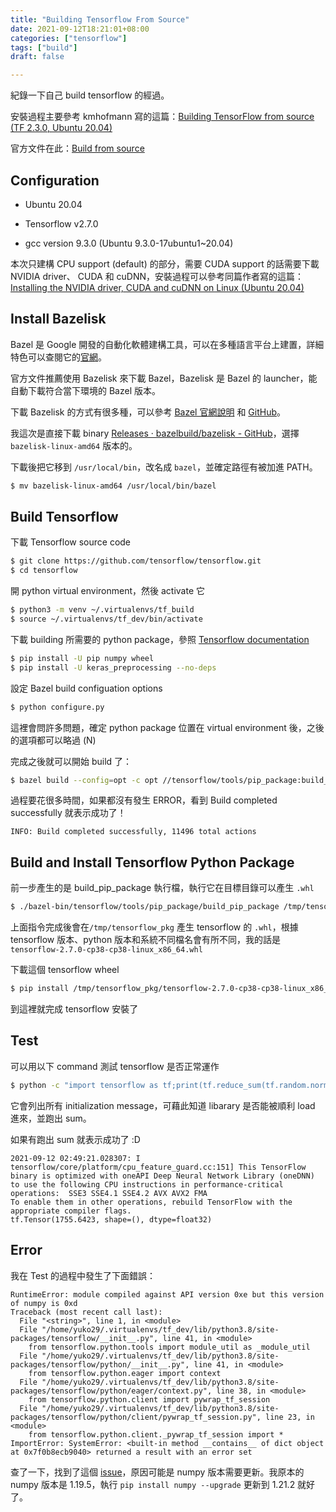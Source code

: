 ```yaml
---
title: "Building Tensorflow From Source"
date: 2021-09-12T18:21:01+08:00
categories: ["tensorflow"]
tags: ["build"]
draft: false

---
```


紀錄一下自己 build tensorflow 的經過。

<!--more-->

安裝過程主要參考 kmhofmann 寫的這篇：[Building TensorFlow from source (TF 2.3.0, Ubuntu 20.04)](https://gist.github.com/kmhofmann/e368a2ebba05f807fa1a90b3bf9a1e03)

官方文件在此：[Build from source](https://www.tensorflow.org/install/source)

## Configuration

- Ubuntu 20.04
- Tensorflow v2.7.0

- gcc version 9.3.0 (Ubuntu 9.3.0-17ubuntu1~20.04)

本次只建構 CPU support (default) 的部分，需要 CUDA support 的話需要下載 NVIDIA driver、 CUDA 和 cuDNN，安裝過程可以參考同篇作者寫的這篇：[Installing the NVIDIA driver, CUDA and cuDNN on Linux (Ubuntu 20.04)](https://gist.github.com/kmhofmann/cee7c0053da8cc09d62d74a6a4c1c5e4)

## Install Bazelisk

Bazel 是 Google 開發的自動化軟體建構工具，可以在多種語言平台上建置，詳細特色可以查閱它的[官網](https://bazel.build/)。

官方文件推薦使用 Bazelisk 來下載 Bazel，Bazelisk 是 Bazel 的 launcher，能自動下載符合當下環境的 Bazel 版本。

下載 Bazelisk 的方式有很多種，可以參考 [Bazel 官網說明](https://docs.bazel.build/versions/main/install-bazelisk.html) 和 [GitHub](https://github.com/bazelbuild/bazelisk)。

我這次是直接下載 binary [
Releases · bazelbuild/bazelisk - GitHub](https://github.com/bazelbuild/bazelisk/releases)，選擇 `bazelisk-linux-amd64` 版本的。

下載後把它移到 `/usr/local/bin`，改名成 `bazel`，並確定路徑有被加進 PATH。  

```bash
$ mv bazelisk-linux-amd64 /usr/local/bin/bazel
```

## Build Tensorflow

下載 Tensorflow source code

```bash
$ git clone https://github.com/tensorflow/tensorflow.git
$ cd tensorflow
```

開 python virtual environment，然後 activate 它

```bash
$ python3 -m venv ~/.virtualenvs/tf_build
$ source ~/.virtualenvs/tf_dev/bin/activate
```

下載 building 所需要的 python package，參照 [Tensorflow documentation](https://www.tensorflow.org/install/source)

```bash
$ pip install -U pip numpy wheel
$ pip install -U keras_preprocessing --no-deps
```

設定 Bazel build configuation options

```bash
$ python configure.py
```

這裡會問許多問題，確定 python package 位置在 virtual environment 後，之後的選項都可以略過 (N)

完成之後就可以開始 build 了：

```bash
$ bazel build --config=opt -c opt //tensorflow/tools/pip_package:build_pip_package
```

過程要花很多時間，如果都沒有發生 ERROR，看到 Build completed successfully 就表示成功了！

```
INFO: Build completed successfully, 11496 total actions
```

## Build and Install Tensorflow Python Package

前一步產生的是 build_pip_package 執行檔，執行它在目標目錄可以產生 `.whl`

```bash
$ ./bazel-bin/tensorflow/tools/pip_package/build_pip_package /tmp/tensorflow_pkg
```

上面指令完成後會在`/tmp/tensorflow_pkg` 產生 tensorflow 的 `.whl`，根據 tensorflow 版本、python 版本和系統不同檔名會有所不同，我的話是 `tensorflow-2.7.0-cp38-cp38-linux_x86_64.whl` 

下載這個 tensorflow wheel

```bash
$ pip install /tmp/tensorflow_pkg/tensorflow-2.7.0-cp38-cp38-linux_x86_64.whl
```

到這裡就完成 tensorflow 安裝了

## Test

可以用以下 command 測試 tensorflow 是否正常運作

```bash
$ python -c "import tensorflow as tf;print(tf.reduce_sum(tf.random.normal([1000, 1000])))"
```

它會列出所有 initialization message，可藉此知道 libarary 是否能被順利 load 進來，並跑出 sum。

如果有跑出 sum 就表示成功了 :D

```
2021-09-12 02:49:21.028307: I tensorflow/core/platform/cpu_feature_guard.cc:151] This TensorFlow binary is optimized with oneAPI Deep Neural Network Library (oneDNN) to use the following CPU instructions in performance-critical operations:  SSE3 SSE4.1 SSE4.2 AVX AVX2 FMA
To enable them in other operations, rebuild TensorFlow with the appropriate compiler flags.
tf.Tensor(1755.6423, shape=(), dtype=float32)
```

## Error

我在 Test 的過程中發生了下面錯誤：

```
RuntimeError: module compiled against API version 0xe but this version of numpy is 0xd
Traceback (most recent call last):
  File "<string>", line 1, in <module>
  File "/home/yuko29/.virtualenvs/tf_dev/lib/python3.8/site-packages/tensorflow/__init__.py", line 41, in <module>
    from tensorflow.python.tools import module_util as _module_util
  File "/home/yuko29/.virtualenvs/tf_dev/lib/python3.8/site-packages/tensorflow/python/__init__.py", line 41, in <module>
    from tensorflow.python.eager import context
  File "/home/yuko29/.virtualenvs/tf_dev/lib/python3.8/site-packages/tensorflow/python/eager/context.py", line 38, in <module>
    from tensorflow.python.client import pywrap_tf_session
  File "/home/yuko29/.virtualenvs/tf_dev/lib/python3.8/site-packages/tensorflow/python/client/pywrap_tf_session.py", line 23, in <module>
    from tensorflow.python.client._pywrap_tf_session import *
ImportError: SystemError: <built-in method __contains__ of dict object at 0x7f0b8ecb9040> returned a result with an error set
```

查了一下，找到了這個 [issue](https://github.com/freqtrade/freqtrade/issues/4281)，原因可能是 numpy 版本需要更新。我原本的 numpy 版本是 1.19.5，執行 `pip install numpy --upgrade` 更新到 1.21.2 就好了。
